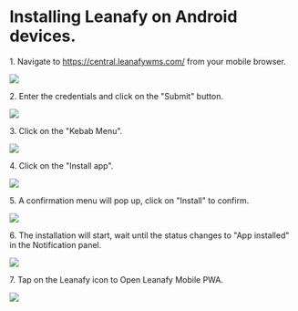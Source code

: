 # Installing Leanafy on Android devices.



1\. Navigate to <https://central.leanafywms.com/> from your mobile browser.

![](https://ajeuwbhvhr.cloudimg.io/colony-recorder.s3.amazonaws.com/files/2023-10-31/3c620902-9aa1-4830-8728-7c694780899a/user_cropped_screenshot.jpeg?tl_px=0,0&br_px=1080,1922&force_format=png&width=532&wat_scale=47&wat=1&wat_opacity=0.7&wat_gravity=northwest&wat_url=https://colony-recorder.s3.us-west-1.amazonaws.com/images/watermarks/FB923C_standard.png&wat_pad=436,16)


2\. Enter the credentials and click on the "Submit" button.

![](https://ajeuwbhvhr.cloudimg.io/colony-recorder.s3.amazonaws.com/files/2023-10-31/06a94f7e-f3c6-4dd3-a9d9-636d350b753b/user_cropped_screenshot.jpeg?tl_px=0,350&br_px=1080,2273&force_format=png&width=532&wat_scale=47&wat=1&wat_opacity=0.7&wat_gravity=northwest&wat_url=https://colony-recorder.s3.us-west-1.amazonaws.com/images/watermarks/FB923C_standard.png&wat_pad=252,589)


3\. Click on the "Kebab Menu".

![](https://ajeuwbhvhr.cloudimg.io/colony-recorder.s3.amazonaws.com/files/2023-10-31/e322dce0-6f61-404a-92a6-47b9c8b7a17a/user_cropped_screenshot.jpeg?tl_px=0,0&br_px=1080,1281&force_format=png&width=532&wat_scale=47&wat=1&wat_opacity=0.7&wat_gravity=northwest&wat_url=https://colony-recorder.s3.us-west-1.amazonaws.com/images/watermarks/FB923C_standard.png&wat_pad=487,21)


4\. Click on the "Install app".

![](https://ajeuwbhvhr.cloudimg.io/colony-recorder.s3.amazonaws.com/files/2023-10-31/6e8b821b-8c84-4f4c-aa33-d8255f8f7a90/user_cropped_screenshot.jpeg?tl_px=0,350&br_px=1080,2273&force_format=png&width=532&wat_scale=47&wat=1&wat_opacity=0.7&wat_gravity=northwest&wat_url=https://colony-recorder.s3.us-west-1.amazonaws.com/images/watermarks/FB923C_standard.png&wat_pad=278,502)


5\. A confirmation menu will pop up, click on "Install" to confirm.

![](https://ajeuwbhvhr.cloudimg.io/colony-recorder.s3.amazonaws.com/files/2023-10-31/42ce97d7-fe2f-4ff6-8c56-b7288182bcda/user_cropped_screenshot.jpeg?tl_px=0,350&br_px=1080,2273&force_format=png&width=532&wat_scale=47&wat=1&wat_opacity=0.7&wat_gravity=northwest&wat_url=https://colony-recorder.s3.us-west-1.amazonaws.com/images/watermarks/FB923C_standard.png&wat_pad=423,483)


6\. The installation will start, wait until the status changes to "App installed" in the Notification panel.

![](https://ajeuwbhvhr.cloudimg.io/colony-recorder.s3.amazonaws.com/files/2023-10-31/a63dc24d-259f-4fc0-9bc7-6de403affa5d/screenshot.jpeg?tl_px=0,174&br_px=1080,2097&force_format=png&width=532)


7\. Tap on the Leanafy icon to Open Leanafy Mobile PWA.

![](https://ajeuwbhvhr.cloudimg.io/colony-recorder.s3.amazonaws.com/files/2023-10-31/24fcbead-adbc-48a8-b303-98dd9f9d944a/user_cropped_screenshot.jpeg?tl_px=0,0&br_px=1080,1922&force_format=png&width=532&wat_scale=47&wat=1&wat_opacity=0.7&wat_gravity=northwest&wat_url=https://colony-recorder.s3.us-west-1.amazonaws.com/images/watermarks/FB923C_standard.png&wat_pad=60,298)